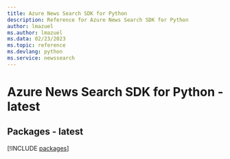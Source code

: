 ```yaml
---
title: Azure News Search SDK for Python
description: Reference for Azure News Search SDK for Python
author: lmazuel
ms.author: lmazuel
ms.data: 02/23/2023
ms.topic: reference
ms.devlang: python
ms.service: newssearch
---
```

# Azure News Search SDK for Python - latest
## Packages - latest
[!INCLUDE [packages](news-search-index.md)]